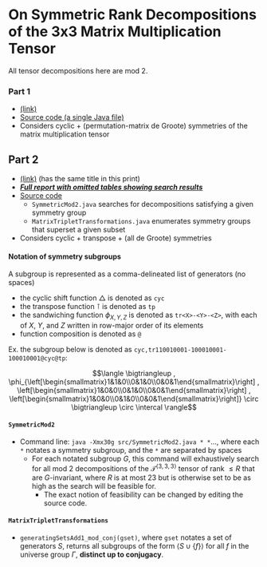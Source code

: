 # On Symmetric Rank Decompositions of the 3x3 Matrix Multiplication Tensor

All tensor decompositions here are mod 2.

### Part 1
* [(link)](https://murj-assets.s3.amazonaws.com/assets/issues/Vol_43_Published.pdf#page=33)
* [Source code (a single Java file)](https://github.com/coolcomputery/Matrix-Multiplication-Tensor-Decomposition/blob/79500ae287090ac08c502425727eb56ccbad86fe/SymmetricMod2.java)
* Considers cyclic + (permutation-matrix de Groote) symmetries of the matrix multiplication tensor

## Part 2
* [(link)](https://murj-assets.s3.amazonaws.com/assets/issues/Vol_45_Published.pdf#page=33) (has the same title in this print)
* [***Full report with omitted tables showing search results***](https://github.com/coolcomputery/Matrix-Multiplication-Tensor-Decomposition/blob/4508649a56a2861fd3a262c1159feba959d48d60/full-part2-report.pdf)
* [Source code](https://github.com/coolcomputery/Matrix-Multiplication-Tensor-Decomposition/tree/5b15fedf474cb35f6b43b360b05aadc0520fb4af)
  * `SymmetricMod2.java` searches for decompositions satisfying a given symmetry group
  * `MatrixTripletTransformations.java` enumerates symmetry groups that superset a given subset
* Considers cyclic + transpose + (all de Groote) symmetries

#### Notation of symmetry subgroups
A subgroup is represented as a comma-delineated list of generators (no spaces)
* the cyclic shift function $\bigtriangleup$ is denoted as `cyc`
* the transpose function $\intercal$ is denoted as `tp`
* the sandwiching function $\phi_{X,Y,Z}$ is denoted as `tr<X>-<Y>-<Z>`, with each of $X$, $Y$, and $Z$ written in row-major order of its elements
* function composition is denoted as `@`

Ex. the subgroup below is denoted as `cyc,tr110010001-100010001-100010001@cyc@tp`:
```math
\langle
\bigtriangleup , \phi_{\left[\begin{smallmatrix}1&1&0\\0&1&0\\0&0&1\end{smallmatrix}\right] , \left[\begin{smallmatrix}1&0&0\\0&1&0\\0&0&1\end{smallmatrix}\right] , \left[\begin{smallmatrix}1&0&0\\0&1&0\\0&0&1\end{smallmatrix}\right]} \circ \bigtriangleup \circ \intercal
\rangle
```

#### `SymmetricMod2`
* Command line: `java -Xmx30g src/SymmetricMod2.java * *`..., where each `*` notates a symmetry subgroup, and the `*` are separated by spaces
  * For each notated subgroup $G$, this command will exhaustively search for all mod 2 decompositions of the $\mathcal{T}^{\langle 3, 3, 3\rangle}$ tensor of rank $\le R$ that are $G$-invariant, where $R$ is at most 23 but is otherwise set to be as high as the search will be feasible for.
    * The exact notion of feasibility can be changed by editing the source code.

#### `MatrixTripletTransformations`
  * `generatingSetsAdd1_mod_conj(gset)`, where `gset` notates a set of generators $S$, returns all subgroups of the form $\langle S \cup \{f\}\rangle$ for all $f$ in the universe group $\Gamma$, **distinct up to conjugacy**.
